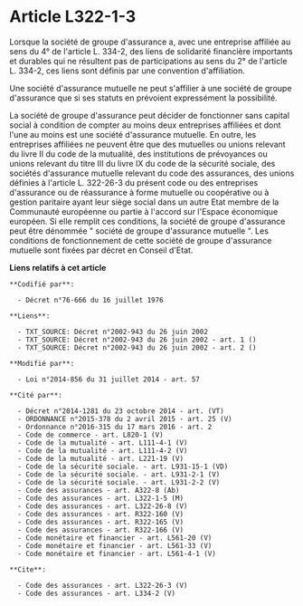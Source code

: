 # Article L322-1-3

Lorsque la société de groupe d'assurance a, avec une entreprise affiliée au sens du 4° de l'article L. 334-2, des liens de
solidarité financière importants et durables qui ne résultent pas de participations au sens du 2° de l'article L. 334-2, ces
liens sont définis par une convention d'affiliation. 

Une société d'assurance mutuelle ne peut s'affilier à une société de groupe d'assurance que si ses statuts en prévoient
expressément la possibilité. 

La société de groupe d'assurance peut décider de fonctionner sans capital social à condition de compter au moins deux
entreprises affiliées et dont l'une au moins est une société d'assurance mutuelle. En outre, les entreprises affiliées ne
peuvent être que des mutuelles ou unions relevant du livre II du code de la mutualité, des institutions de prévoyances ou
unions relevant du titre III du livre IX du code de la sécurité sociale, des sociétés d'assurance mutuelle relevant du code
des assurances, des unions définies à l'article L. 322-26-3 du présent code ou des entreprises d'assurance ou de réassurance
à forme mutuelle ou coopérative ou à gestion paritaire ayant leur siège social dans un autre Etat membre de la Communauté
européenne ou partie à l'accord sur l'Espace économique européen. Si elle remplit ces conditions, la société de groupe
d'assurance peut être dénommée " société de groupe d'assurance mutuelle ". Les conditions de fonctionnement de cette société
de groupe d'assurance mutuelle sont fixées par décret en Conseil d'Etat.

**Liens relatifs à cet article**

	**Codifié par**:

	  - Décret n°76-666 du 16 juillet 1976

	**Liens**:

	  - TXT_SOURCE: Décret n°2002-943 du 26 juin 2002
	  - TXT_SOURCE: Décret n°2002-943 du 26 juin 2002 - art. 1 ()
	  - TXT_SOURCE: Décret n°2002-943 du 26 juin 2002 - art. 2 ()

	**Modifié par**:

	  - Loi n°2014-856 du 31 juillet 2014 - art. 57

	**Cité par**:

	  - Décret n°2014-1281 du 23 octobre 2014 - art. (VT)
	  - ORDONNANCE n°2015-378 du 2 avril 2015 - art. 25 (V)
	  - Ordonnance n°2016-315 du 17 mars 2016 - art. 2
	  - Code de commerce - art. L820-1 (V)
	  - Code de la mutualité - art. L111-4-1 (V)
	  - Code de la mutualité - art. L111-4-2 (V)
	  - Code de la mutualité - art. L221-19 (V)
	  - Code de la sécurité sociale. - art. L931-15-1 (VD)
	  - Code de la sécurité sociale. - art. L931-2-1 (V)
	  - Code de la sécurité sociale. - art. L931-2-2 (V)
	  - Code des assurances - art. A322-8 (Ab)
	  - Code des assurances - art. L322-1-5 (M)
	  - Code des assurances - art. L322-26-8 (V)
	  - Code des assurances - art. R322-160 (V)
	  - Code des assurances - art. R322-165 (V)
	  - Code des assurances - art. R322-166 (V)
	  - Code monétaire et financier - art. L561-20 (V)
	  - Code monétaire et financier - art. L561-33 (V)
	  - Code monétaire et financier - art. L561-4-1 (V)

	**Cite**:

	  - Code des assurances - art. L322-26-3 (V)
	  - Code des assurances - art. L334-2 (V)
